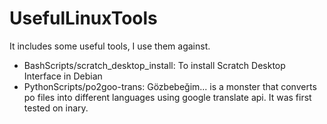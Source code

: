 UsefulLinuxTools
================

It includes some useful tools, I use them against.

* BashScripts/scratch_desktop_install: To install Scratch Desktop Interface in Debian
* PythonScripts/po2goo-trans: Gözbebeğim... is a monster that converts po files into different languages using google translate api. It was first tested on inary.
